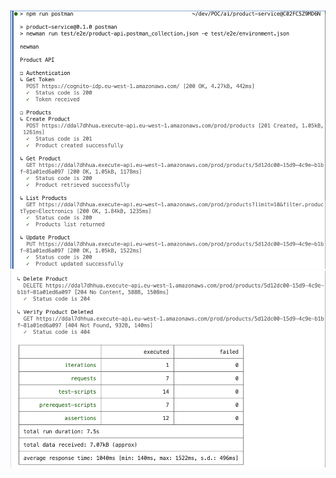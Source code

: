 <img src="./images-8/Screenshot 2025-03-04 at 16.31.40.png"/><br/>
<img src="./images-8/Screenshot 2025-03-04 at 16.31.52.png"/><br/>
